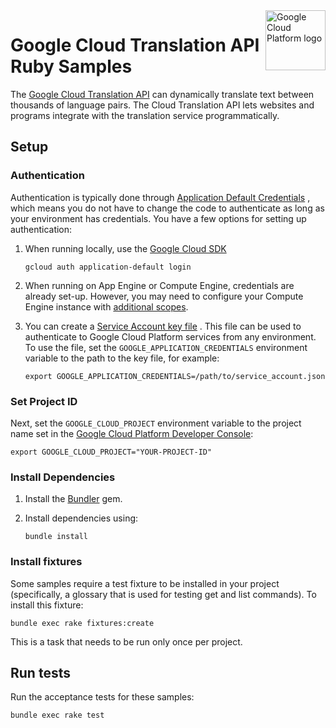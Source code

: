 <img src="https://avatars2.githubusercontent.com/u/2810941?v=3&s=96" alt="Google Cloud Platform logo" title="Google Cloud Platform" align="right" height="96" width="96"/>

# Google Cloud Translation API Ruby Samples

The [Google Cloud Translation API][translate_docs] can dynamically translate
text between thousands of language pairs. The Cloud Translation API lets
websites and programs integrate with the translation service programmatically.

[translate_docs]: https://cloud.google.com/translate/docs/

## Setup

### Authentication

Authentication is typically done through [Application Default Credentials](https://cloud.google.com/docs/authentication#getting_credentials_for_server-centric_flow)
, which means you do not have to change the code to authenticate as long as your
environment has credentials. You have a few options for setting up
authentication:

1. When running locally, use the [Google Cloud SDK](https://cloud.google.com/sdk/)

       gcloud auth application-default login

1. When running on App Engine or Compute Engine, credentials are already set-up.
However, you may need to configure your Compute Engine instance with
[additional scopes](https://cloud.google.com/compute/docs/authentication#using).

1. You can create a [Service Account key file](https://cloud.google.com/docs/authentication#service_accounts)
. This file can be used to authenticate to Google Cloud Platform services from
any environment. To use the file, set the `GOOGLE_APPLICATION_CREDENTIALS`
environment variable to the path to the key file, for example:

       export GOOGLE_APPLICATION_CREDENTIALS=/path/to/service_account.json

### Set Project ID

Next, set the `GOOGLE_CLOUD_PROJECT` environment variable to the project name
set in the
[Google Cloud Platform Developer Console](https://console.cloud.google.com):

    export GOOGLE_CLOUD_PROJECT="YOUR-PROJECT-ID"

### Install Dependencies

1. Install the [Bundler](http://bundler.io/) gem.

1. Install dependencies using:

       bundle install

### Install fixtures

Some samples require a test fixture to be installed in your project
(specifically, a glossary that is used for testing get and list commands).
To install this fixture:

    bundle exec rake fixtures:create

This is a task that needs to be run only once per project.

## Run tests

Run the acceptance tests for these samples:

    bundle exec rake test
